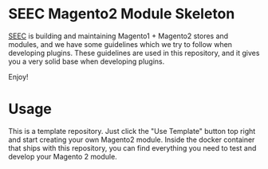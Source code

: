 # SEEC Magento2 Module Skeleton

[SEEC](https://www.schimmelmann.org) is building and maintaining Magento1 + Magento2 stores and modules, and we have some guidelines
which we try to follow when developing plugins. These guidelines are used in this repository, and it gives you a very
solid base when developing plugins.

Enjoy!

# Usage

This is a template repository. Just click the "Use Template" button top right and start creating your own
Magento2 module. Inside the docker container that ships with this repository, you can find everything you need to
test and develop your Magento 2 module.

